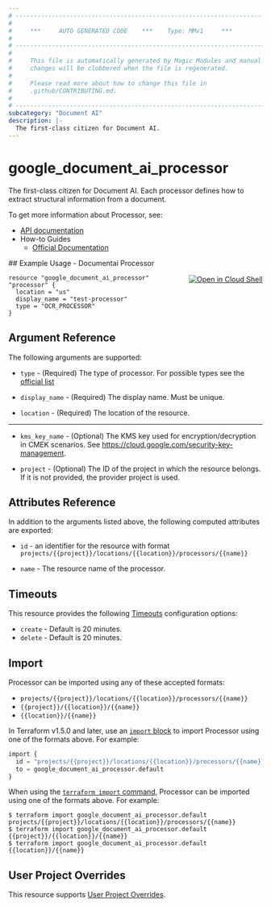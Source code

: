```yaml
---
# ----------------------------------------------------------------------------
#
#     ***     AUTO GENERATED CODE    ***    Type: MMv1     ***
#
# ----------------------------------------------------------------------------
#
#     This file is automatically generated by Magic Modules and manual
#     changes will be clobbered when the file is regenerated.
#
#     Please read more about how to change this file in
#     .github/CONTRIBUTING.md.
#
# ----------------------------------------------------------------------------
subcategory: "Document AI"
description: |-
  The first-class citizen for Document AI.
---
```


# google_document_ai_processor

The first-class citizen for Document AI. Each processor defines how to extract structural information from a document.


To get more information about Processor, see:

* [API documentation](https://cloud.google.com/document-ai/docs/reference/rest/v1/projects.locations.processors)
* How-to Guides
    * [Official Documentation](https://cloud.google.com/document-ai/docs/overview)

<div class = "oics-button" style="float: right; margin: 0 0 -15px">
  <a href="https://console.cloud.google.com/cloudshell/open?cloudshell_git_repo=https%3A%2F%2Fgithub.com%2Fterraform-google-modules%2Fdocs-examples.git&cloudshell_working_dir=documentai_processor&cloudshell_image=gcr.io%2Fcloudshell-images%2Fcloudshell%3Alatest&open_in_editor=main.tf&cloudshell_print=.%2Fmotd&cloudshell_tutorial=.%2Ftutorial.md" target="_blank">
    <img alt="Open in Cloud Shell" src="//gstatic.com/cloudssh/images/open-btn.svg" style="max-height: 44px; margin: 32px auto; max-width: 100%;">
  </a>
</div>
## Example Usage - Documentai Processor


```hcl
resource "google_document_ai_processor" "processor" {
  location = "us"
  display_name = "test-processor"
  type = "OCR_PROCESSOR"
}
```

## Argument Reference

The following arguments are supported:


* `type` -
  (Required)
  The type of processor. For possible types see the [official list](https://cloud.google.com/document-ai/docs/reference/rest/v1/projects.locations/fetchProcessorTypes#google.cloud.documentai.v1.DocumentProcessorService.FetchProcessorTypes)

* `display_name` -
  (Required)
  The display name. Must be unique.

* `location` -
  (Required)
  The location of the resource.


- - -


* `kms_key_name` -
  (Optional)
  The KMS key used for encryption/decryption in CMEK scenarios. See https://cloud.google.com/security-key-management.

* `project` - (Optional) The ID of the project in which the resource belongs.
    If it is not provided, the provider project is used.


## Attributes Reference

In addition to the arguments listed above, the following computed attributes are exported:

* `id` - an identifier for the resource with format `projects/{{project}}/locations/{{location}}/processors/{{name}}`

* `name` -
  The resource name of the processor.


## Timeouts

This resource provides the following
[Timeouts](https://developer.hashicorp.com/terraform/plugin/sdkv2/resources/retries-and-customizable-timeouts) configuration options:

- `create` - Default is 20 minutes.
- `delete` - Default is 20 minutes.

## Import


Processor can be imported using any of these accepted formats:

* `projects/{{project}}/locations/{{location}}/processors/{{name}}`
* `{{project}}/{{location}}/{{name}}`
* `{{location}}/{{name}}`


In Terraform v1.5.0 and later, use an [`import` block](https://developer.hashicorp.com/terraform/language/import) to import Processor using one of the formats above. For example:

```tf
import {
  id = "projects/{{project}}/locations/{{location}}/processors/{{name}}"
  to = google_document_ai_processor.default
}
```

When using the [`terraform import` command](https://developer.hashicorp.com/terraform/cli/commands/import), Processor can be imported using one of the formats above. For example:

```
$ terraform import google_document_ai_processor.default projects/{{project}}/locations/{{location}}/processors/{{name}}
$ terraform import google_document_ai_processor.default {{project}}/{{location}}/{{name}}
$ terraform import google_document_ai_processor.default {{location}}/{{name}}
```

## User Project Overrides

This resource supports [User Project Overrides](https://registry.terraform.io/providers/hashicorp/google/latest/docs/guides/provider_reference#user_project_override).
